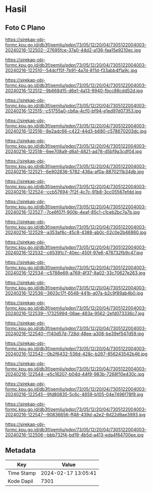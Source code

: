 # Hasil

## Foto C Plano

https://sirekap-obj-formc.kpu.go.id/db3f/pemilu/pdpr/73/05/12/20/04/7305122004003-20240216-122502--27695fce-37a0-44d2-a136-faa15e9210ec.jpg

https://sirekap-obj-formc.kpu.go.id/db3f/pemilu/pdpr/73/05/12/20/04/7305122004003-20240216-122510--54dcf15f-7b91-4a7d-811d-f33abb4f1a9c.jpg

https://sirekap-obj-formc.kpu.go.id/db3f/pemilu/pdpr/73/05/12/20/04/7305122004003-20240216-122512--9b668d15-d6e1-4a13-9940-fbcc88cdd52d.jpg

https://sirekap-obj-formc.kpu.go.id/db3f/pemilu/pdpr/73/05/12/20/04/7305122004003-20240216-122515--c51755a0-cb6a-4cf0-bf94-e1ed97d07353.jpg

https://sirekap-obj-formc.kpu.go.id/db3f/pemilu/pdpr/73/05/12/20/04/7305122004003-20240216-122516--8e2adc66-c422-44d3-b680-c578670203dc.jpg

https://sirekap-obj-formc.kpu.go.id/db3f/pemilu/pdpr/73/05/12/20/04/7305122004003-20240216-122518--6ee708a9-d6a1-4821-ad78-d5bf9a3cdf04.jpg

https://sirekap-obj-formc.kpu.go.id/db3f/pemilu/pdpr/73/05/12/20/04/7305122004003-20240216-122521--6e902836-5782-436a-af0a-8870211b34db.jpg

https://sirekap-obj-formc.kpu.go.id/db3f/pemilu/pdpr/73/05/12/20/04/7305122004003-20240216-122524--ccb57694-7f2f-4c7c-91b8-3cc05567efdd.jpg

https://sirekap-obj-formc.kpu.go.id/db3f/pemilu/pdpr/73/05/12/20/04/7305122004003-20240216-122527--7ce6f07f-900b-4eaf-85c1-c1ceb2bc7a7b.jpg

https://sirekap-obj-formc.kpu.go.id/db3f/pemilu/pdpr/73/05/12/20/04/7305122004003-20240216-122529--a353af8c-45c8-4388-ab0c-02c0e2b46860.jpg

https://sirekap-obj-formc.kpu.go.id/db3f/pemilu/pdpr/73/05/12/20/04/7305122004003-20240216-122532--c65391c7-40ec-450f-97e6-478732fb9c47.jpg

https://sirekap-obj-formc.kpu.go.id/db3f/pemilu/pdpr/73/05/12/20/04/7305122004003-20240216-122534--c5788e69-a769-4f37-8a02-33c70627e263.jpg

https://sirekap-obj-formc.kpu.go.id/db3f/pemilu/pdpr/73/05/12/20/04/7305122004003-20240216-122536--3603c17f-6548-441b-a07a-b2c9f89ab4b0.jpg

https://sirekap-obj-formc.kpu.go.id/db3f/pemilu/pdpr/73/05/12/20/04/7305122004003-20240216-122539--17325994-08ae-483a-9562-2efd073336c7.jpg

https://sirekap-obj-formc.kpu.go.id/db3f/pemilu/pdpr/73/05/12/20/04/7305122004003-20240216-122540--f140d57d-728d-48ee-a308-be39ef547d59.jpg

https://sirekap-obj-formc.kpu.go.id/db3f/pemilu/pdpr/73/05/12/20/04/7305122004003-20240216-122542--0b2f6432-536d-428c-b267-856243542b46.jpg

https://sirekap-obj-formc.kpu.go.id/db3f/pemilu/pdpr/73/05/12/20/04/7305122004003-20240216-122544--e5c16207-b04d-44f9-983b-7268f10e430c.jpg

https://sirekap-obj-formc.kpu.go.id/db3f/pemilu/pdpr/73/05/12/20/04/7305122004003-20240216-122545--9fd80835-5c6c-4659-b105-04e7496f78f9.jpg

https://sirekap-obj-formc.kpu.go.id/db3f/pemilu/pdpr/73/05/12/20/04/7305122004003-20240216-122547--90836656-ff48-439d-a2e2-9d22d9ae3993.jpg

https://sirekap-obj-formc.kpu.go.id/db3f/pemilu/pdpr/73/05/12/20/04/7305122004003-20240216-122506--bbb732f4-bd19-4b5d-a413-eda4f64700ee.jpg


## Metadata

| Key        | Value               |
| ---------- | ------------------- |
| Time Stamp | 2024-02-17 13:05:41 |
| Kode Dapil | 7301                |



